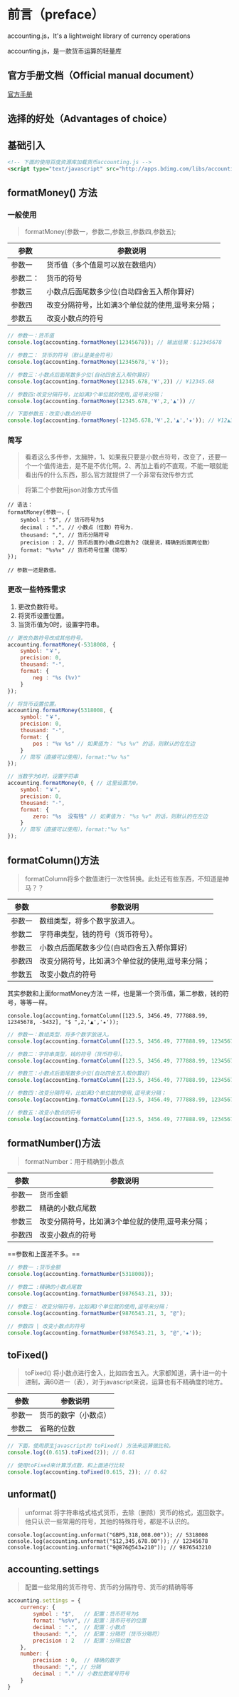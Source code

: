 # 前言（preface）
accounting.js，It's a lightweight library of currency operations

accounting.js，是一款货币运算的轻量库

## 官方手册文档（Official manual document）
[官方手册](http://openexchangerates.github.io/accounting.js/)

## 选择的好处（Advantages of choice）

## 基础引入

```html
<!-- 下面的使用百度资源库加载货币accounting.js -->
<script type="text/javascript" src="http://apps.bdimg.com/libs/accounting.js/0.3.2/accounting.min.js"></script>
```



## formatMoney() 方法

### 一般使用

> formatMoney(参数一，参数二,参数三,参数四,参数五);

参数 | 参数说明
---|---
参数一 | 货币值（多个值是可以放在数组内）
参数二： | 货币的符号
参数三 | 小数点后面尾数多少位(自动四舍五入帮你算好)
参数四 | 改变分隔符号，比如满3个单位就的使用,逗号来分隔；
参数五 | 改变小数点的符号

```javascript
// 参数一：货币值
console.log(accounting.formatMoney(12345678)); // 输出结果：$12345678

// 参数二： 货币的符号（默认是美金符号）
console.log(accounting.formatMoney(12345678,'￥'));

// 参数三：小数点后面尾数多少位(自动四舍五入帮你算好)
console.log(accounting.formatMoney(12345.678,'¥',2)) // ¥12345.68

// 参数四:改变分隔符号，比如满3个单位就的使用,逗号来分隔；
console.log(accounting.formatMoney(12345.678,'¥',2,'▲')) // 

// 下面参数五：改变小数点的符号
console.log(accounting.formatMoney(-12345.678,'¥',2,'▲','★')); // ¥12▲345★68
```

### 简写

> 看着这么多传参，太臃肿，1、如果我只要是小数点符号，改变了，还要一个一个值传进去，是不是不优化啊。2、再加上看的不直观，不能一眼就能看出传的什么东西，那么官方就提供了一个非常有效传参方式

> 将第二个参数用json对象方式传值

```
// 语法：
formatMoney(参数一，{
	symbol : "$", // 货币符号为$
	decimal : ".", // 小数点（位数）符号为.
	thousand: ",", // 货币分隔符号
	precision : 2, // 货币后面的小数点位数为2（就是说，精确到后面两位数）
	format: "%s%v" // 货币符号位置（简写）
});

// 参数一还是数值。
```

### 更改一些特殊需求

1. 更改负数符号。
2. 将货币设置位置。
3. 当货币值为0时，设置字符串。

```javascript
// 更改负数符号改成其他符号。
accounting.formatMoney(-5318008, {
	symbol: "￥",
	precision: 0,
	thousand: "·",
	format: {
		neg : "%s (%v)"
	}
});

// 将货币设置位置。
accounting.formatMoney(5318008, {
	symbol: "￥",
	precision: 0,
	thousand: "·",
	format: {
		pos : "%v %s" // 如果值为： "%s %v" 的话，则默认的在左边
	}
	// 简写（直接可以使用），format:"%v %s"
});

// 当数字为0时，设置字符串
accounting.formatMoney(0, { // 这里设置为0。
	symbol: "￥",
	precision: 0,
	thousand: "·",
	format: {
		zero: "%s  没有钱" // 如果值为： "%s %v" 的话，则默认的在左边
	}
	// 简写（直接可以使用），format:"%v %s"
});
```

## formatColumn()方法

> formatColumn将多个数值进行一次性转换。此处还有些东西，不知道是神马？？


参数 | 参数说明
---|---
参数一 | 数组类型，将多个数字放进入。
参数二 | 字符串类型，钱的符号（货币符号）。
参数三 | 小数点后面尾数多少位(自动四舍五入帮你算好)
参数四 | 改变分隔符号，比如满3个单位就的使用,逗号来分隔；
参数五 | 改变小数点的符号

其实参数和上面formatMoney方法 一样，也是第一个货币值，第二参数，钱的符号，等等一样。

```
console.log(accounting.formatColumn([123.5, 3456.49, 777888.99, 12345678, -5432], "$ ",2,'▲','★'));
```


```javascript
// 参数一：数组类型，将多个数字放进入。
console.log(accounting.formatColumn([123.5, 3456.49, 777888.99, 12345678, -5432])); // 输出结果：

// 参数二：字符串类型，钱的符号（货币符号）。
console.log(accounting.formatColumn([123.5, 3456.49, 777888.99, 12345678, -5432], "$ "));

// 参数三：小数点后面尾数多少位(自动四舍五入帮你算好)
console.log(accounting.formatColumn([123.5, 3456.49, 777888.99, 12345678, -5432], "$ ",2));

// 参数四：改变分隔符号，比如满3个单位就的使用,逗号来分隔；
console.log(accounting.formatColumn([123.5, 3456.49, 777888.99, 12345678, -5432], "$ ",2,'▲');

// 参数五：改变小数点的符号
console.log(accounting.formatColumn([123.5, 3456.49, 777888.99, 12345678, -5432], "$ ",2,'▲','★'));
```

## formatNumber()方法

> formatNumber：用于精确到小数点

参数 | 参数说明
---|---
参数一 | 货币金额
参数二 | 精确的小数点尾数
参数三 | 改变分隔符号，比如满3个单位就的使用,逗号来分隔；
参数四 | 改变小数点的符号
==参数和上面差不多。==

```javascript
// 参数一 :货币金额
console.log(accounting.formatNumber(5318008));

// 参数二 :精确的小数点尾数
console.log(accounting.formatNumber(9876543.21, 3));

// 参数三： 改变分隔符号，比如满3个单位就的使用,逗号来分隔；
console.log(accounting.formatNumber(9876543.21, 3, "@");

// 参数四 | 改变小数点的符号
console.log(accounting.formatNumber(9876543.21, 3, "@",'★'));
```

## toFixed() 

> toFixed() 将小数点进行舍入，比如四舍五入。大家都知道，满十进一的十进制，满60进一（表），对于javascript来说，运算也有不精确度的地方。


参数 | 参数说明
---|---
参数一 | 货币的数字（小数点）
参数二 | 省略的位数

```JavaScript
// 下面，使用原生javascript的 toFixed() 方法来运算做比较。
console.log((0.615).toFixed(2)); // 0.61

// 使用toFixed来计算浮点数，和上面进行比较
console.log(accounting.toFixed(0.615, 2)); // 0.62
```

## unformat() 

> unformat 将字符串格式格式货币，去除（删除）货币的格式，返回数字。他只认识一些常用的符号，其他的特殊符号，都是不认识的。

```
console.log(accounting.unformat("GBP5,318,008.00")); // 5318008
console.log(accounting.unformat("$12,345,678.00")); // 12345678
console.log(accounting.unformat("9@876@543★210")); // 9876543210
```

## accounting.settings

> 配置一些常用的货币符号、货币的分隔符号、货币的精确等等

```javascript
accounting.settings = {
	currency: {
		symbol : "$",   // 配置：货币符号为$
		format: "%s%v", // 配置：货币符号的位置
		decimal : ".",  // 配置：小数点
		thousand: ",",  // 配置：分隔符（货币分隔符）
		precision : 2   // 配置：分隔位数
	},
	number: {
		precision : 0,  // 精确的数字
		thousand: ",", // 分隔
		decimal : "." // 小数位数尾号符号
	}
}
```


